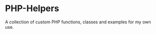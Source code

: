 PHP-Helpers
===========

A collection of custom PHP functions, classes and examples for my own use.
